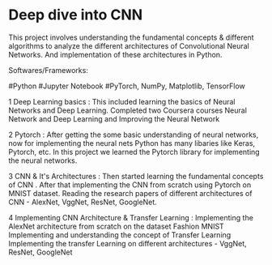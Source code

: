 # Deep dive into CNN

This project involves understanding the fundamental concepts & different algorithms to analyze the different architectures of Convolutional Neural Networks. And implementation of these architectures in Python.

Softwares/Frameworks:

#Python 
#Jupyter Notebook 
#PyTorch, NumPy, Matplotlib, TensorFlow

1 Deep Learning basics :
This included learning the basics of Neural Networks and Deep Learning. 
Completed two Coursera courses Neural Network and Deep Learning and Improving the Neural Network

2 Pytorch :
After getting the some basic understanding of neural networks, now for implementing the neural nets Python has many libaries like Keras, Pytorch, etc.
In this project we learned the Pytorch library for implementing the neural networks.

3 CNN & It's Architectures :
Then started learning the fundamental concepts of CNN .
After that implementing the CNN from scratch using Pytorch on MNIST dataset.
Reading the research papers of different architectures of CNN - AlexNet, VggNet, ResNet, GoogleNet.

4 Implementing CNN Architecture & Transfer Learning :
Implementing the AlexNet architecture from scratch on the dataset Fashion MNIST
Implementing and understanding the concept of Transfer Learning
Implementing the transfer Learning on different architectures - VggNet, ResNet, GoogleNet
